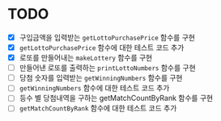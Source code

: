 # TODO

- [x] 구입금액을 입력받는 `getLottoPurchasePrice` 함수를 구현
- [x] `getLottoPurchasePrice` 함수에 대한 테스트 코드 추가
- [x] 로또를 만들어내는 `makeLottery` 함수를 구현
- [ ] 만들어낸 로또를 출력하는 `printLottoNumbers` 함수를 구현
- [ ] 당첨 숫자를 입력받는 `getWinningNumbers` 함수를 구현
- [ ] `getWinningNumbers` 함수에 대한 테스트 코드 추가
- [ ] 등수 별 당첨내역을 구하는 getMatchCountByRank 함수를 구현
- [ ] `getMatchCountByRank` 함수에 대한 테스트 코드 추가
